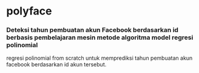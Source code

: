 # polyface

### Deteksi tahun pembuatan akun Facebook berdasarkan id berbasis pembelajaran mesin metode algoritma model regresi polinomial

regresi polinomial from scratch untuk memprediksi tahun pembuatan akun facebook berdasarkan id akun tersebut.
